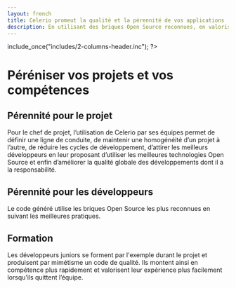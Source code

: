 ```yaml
---
layout: french
title: Celerio promeut la qualité et la pérennité de vos applications
description: En utilisant des briques Open Source reconnues, en valorisant l'expérience des développeurs. 
---
```

include_once("includes/2-columns-header.inc"); ?>
# Péréniser vos projets et vos compétences
## <a name="assurer-la-perennite">Pérennité pour le projet</a>

Pour le chef de projet, l’utilisation de Celerio par ses équipes permet de définir une ligne de conduite,
de maintenir une homogénéité d’un projet à l’autre, de réduire les cycles de développement, d’attirer les
meilleurs développeurs en leur proposant d’utiliser les meilleures technologies Open Source et enfin d’améliorer
la qualité globale des développements dont il a la responsabilité.


## <a name="assurer-la-perennite">Pérennité pour les développeurs</a>

Le code généré utilise les briques Open Source les plus reconnues en suivant les meilleures pratiques. 


## <a name="formation">Formation</a>

Les développeurs juniors se forment par l'exemple durant le projet et produisent par mimétisme un code de qualité. 
Ils montent ainsi en compétence plus rapidement et valorisent leur expérience plus facilement lorsqu’ils quittent l’équipe.


